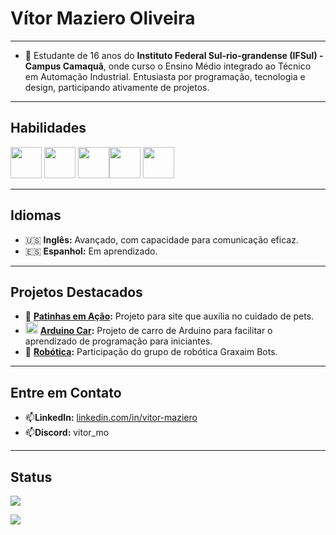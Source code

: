 #  Vítor Maziero Oliveira
---

- 📕 Estudante de 16 anos do **Instituto Federal Sul-rio-grandense (IFSul) - Campus Camaquã**, onde curso o Ensino Médio integrado ao Técnico em Automação Industrial. Entusiasta por programação, tecnologia e design, participando ativamente de projetos.

---

## Habilidades

<img src="https://cdn.jsdelivr.net/gh/devicons/devicon@latest/icons/python/python-original.svg" width="50" height="50"/> <img src="https://cdn.jsdelivr.net/gh/devicons/devicon@latest/icons/arduino/arduino-original.svg" width="50" height="50"/> <img src="https://cdn.jsdelivr.net/gh/devicons/devicon@latest/icons/c/c-original.svg" width="50" height="50"/><img src="https://cdn.jsdelivr.net/gh/devicons/devicon@latest/icons/javascript/javascript-original.svg" width="50" height="50"/>  <img src="https://cdn.jsdelivr.net/gh/devicons/devicon@latest/icons/html5/html5-original.svg" width="50" height="50"/> 

---

## Idiomas

- 🇺🇸 **Inglês:** Avançado, com capacidade para comunicação eficaz.
- 🇪🇸 **Espanhol:** Em aprendizado.

---

## Projetos Destacados

- 🦴 **[Patinhas em Ação](https://github.com/vitor-m-o/patinhasemacao.github.io):** Projeto para site que auxilia no cuidado de pets.
- <img src="https://cdn.jsdelivr.net/gh/devicons/devicon@latest/icons/arduino/arduino-original.svg" width="20" height="20"/> **[Arduino Car](https://github.com/vitor-m-o/arduino_car_v1):** Projeto de carro de Arduino para facilitar o aprendizado de programação para iniciantes.
- 🤖 **[Robótica](https://www.instagram.com/graxaim_bots/):** Participação do grupo de robótica Graxaim Bots.
  
---

## Entre em Contato

- 📫**LinkedIn:** [linkedin.com/in/vitor-maziero](https://www.linkedin.com/in/v%C3%ADtor-maziero-oliveira-58767032a/)
- 📫**Discord:** vitor_mo

---

## Status

![](https://github-readme-stats.vercel.app/api/top-langs/?username=vitor-m-o&layout=compact&theme=dark&langs_count=10&cache_seconds=86400)

![](https://github-readme-streak-stats.herokuapp.com/?user=vitor-m-o&theme=dark)

